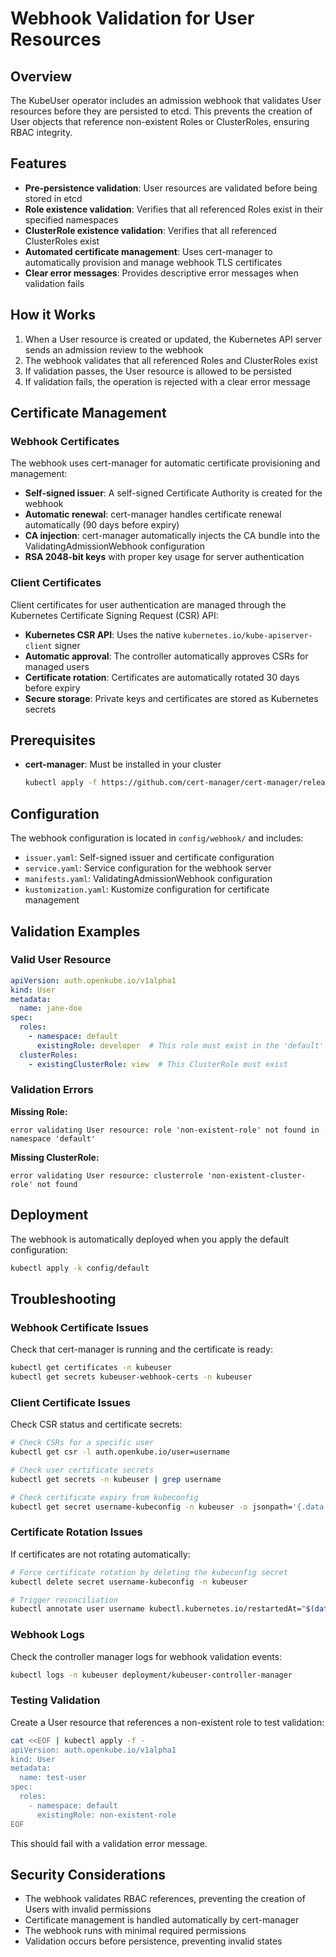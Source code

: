 # Webhook Validation for User Resources

## Overview

The KubeUser operator includes an admission webhook that validates User resources before they are persisted to etcd. This prevents the creation of User objects that reference non-existent Roles or ClusterRoles, ensuring RBAC integrity.

## Features

- **Pre-persistence validation**: User resources are validated before being stored in etcd
- **Role existence validation**: Verifies that all referenced Roles exist in their specified namespaces
- **ClusterRole existence validation**: Verifies that all referenced ClusterRoles exist
- **Automated certificate management**: Uses cert-manager to automatically provision and manage webhook TLS certificates
- **Clear error messages**: Provides descriptive error messages when validation fails

## How it Works

1. When a User resource is created or updated, the Kubernetes API server sends an admission review to the webhook
2. The webhook validates that all referenced Roles and ClusterRoles exist
3. If validation passes, the User resource is allowed to be persisted
4. If validation fails, the operation is rejected with a clear error message

## Certificate Management

### Webhook Certificates

The webhook uses cert-manager for automatic certificate provisioning and management:

- **Self-signed issuer**: A self-signed Certificate Authority is created for the webhook
- **Automatic renewal**: cert-manager handles certificate renewal automatically (90 days before expiry)
- **CA injection**: cert-manager automatically injects the CA bundle into the ValidatingAdmissionWebhook configuration
- **RSA 2048-bit keys** with proper key usage for server authentication

### Client Certificates

Client certificates for user authentication are managed through the Kubernetes Certificate Signing Request (CSR) API:

- **Kubernetes CSR API**: Uses the native `kubernetes.io/kube-apiserver-client` signer
- **Automatic approval**: The controller automatically approves CSRs for managed users
- **Certificate rotation**: Certificates are automatically rotated 30 days before expiry
- **Secure storage**: Private keys and certificates are stored as Kubernetes secrets

## Prerequisites

- **cert-manager**: Must be installed in your cluster
  ```bash
  kubectl apply -f https://github.com/cert-manager/cert-manager/releases/download/v1.13.0/cert-manager.yaml
  ```

## Configuration

The webhook configuration is located in `config/webhook/` and includes:

- `issuer.yaml`: Self-signed issuer and certificate configuration
- `service.yaml`: Service configuration for the webhook server
- `manifests.yaml`: ValidatingAdmissionWebhook configuration
- `kustomization.yaml`: Kustomize configuration for certificate management

## Validation Examples

### Valid User Resource
```yaml
apiVersion: auth.openkube.io/v1alpha1
kind: User
metadata:
  name: jane-doe
spec:
  roles:
    - namespace: default
      existingRole: developer  # This role must exist in the 'default' namespace
  clusterRoles:
    - existingClusterRole: view  # This ClusterRole must exist
```

### Validation Errors

**Missing Role:**
```
error validating User resource: role 'non-existent-role' not found in namespace 'default'
```

**Missing ClusterRole:**
```
error validating User resource: clusterrole 'non-existent-cluster-role' not found
```

## Deployment

The webhook is automatically deployed when you apply the default configuration:

```bash
kubectl apply -k config/default
```

## Troubleshooting

### Webhook Certificate Issues
Check that cert-manager is running and the certificate is ready:
```bash
kubectl get certificates -n kubeuser
kubectl get secrets kubeuser-webhook-certs -n kubeuser
```

### Client Certificate Issues
Check CSR status and certificate secrets:
```bash
# Check CSRs for a specific user
kubectl get csr -l auth.openkube.io/user=username

# Check user certificate secrets
kubectl get secrets -n kubeuser | grep username

# Check certificate expiry from kubeconfig
kubectl get secret username-kubeconfig -n kubeuser -o jsonpath='{.data.config}' | base64 -d | grep client-certificate-data | head -1 | awk '{print $2}' | base64 -d | openssl x509 -noout -dates
```

### Certificate Rotation Issues
If certificates are not rotating automatically:
```bash
# Force certificate rotation by deleting the kubeconfig secret
kubectl delete secret username-kubeconfig -n kubeuser

# Trigger reconciliation
kubectl annotate user username kubectl.kubernetes.io/restartedAt="$(date -Iseconds)"
```

### Webhook Logs
Check the controller manager logs for webhook validation events:
```bash
kubectl logs -n kubeuser deployment/kubeuser-controller-manager
```

### Testing Validation
Create a User resource that references a non-existent role to test validation:
```bash
cat <<EOF | kubectl apply -f -
apiVersion: auth.openkube.io/v1alpha1
kind: User
metadata:
  name: test-user
spec:
  roles:
    - namespace: default
      existingRole: non-existent-role
EOF
```

This should fail with a validation error message.

## Security Considerations

- The webhook validates RBAC references, preventing the creation of Users with invalid permissions
- Certificate management is handled automatically by cert-manager
- The webhook runs with minimal required permissions
- Validation occurs before persistence, preventing invalid states